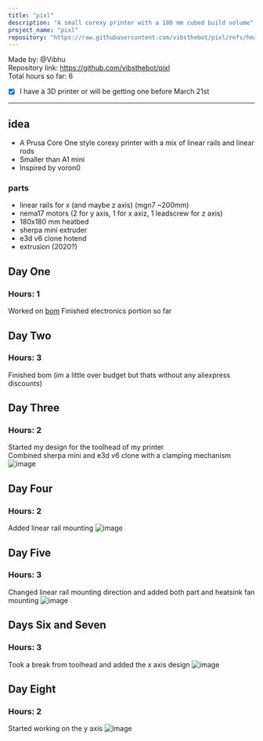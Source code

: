```yaml
---
title: "pixl"
description: "A small corexy printer with a 180 mm cubed build volume"
project_name: "pixl"
repository: "https://raw.githubusercontent.com/vibsthebot/pixl/refs/heads/main/design.md"
---
```

Made by: @Vibhu \
Repository link: https://github.com/vibsthebot/pixl \
Total hours so far: 6
- [x] I have a 3D printer or will be getting one before March 21st

---

## idea
 * A Prusa Core One style corexy printer with a mix of linear rails and linear rods
 * Smaller than A1 mini
 * Inspired by voron0

### parts
* linear rails for x (and maybe z axis) (mgn7 ~200mm)
* nema17 motors (2 for y axis, 1 for x axiz, 1 leadscrew for z axis)
* 180x180 mm heatbed
* sherpa mini extruder
* e3d v6 clone hotend
* extrusion (2020?)

## Day One
### Hours: 1
Worked on [bom](https://docs.google.com/spreadsheets/d/1KL--k4uGksk4rTMUJVbI0LBavBn1gRgmLzQ8HHmvhP8/edit?usp=sharing)
Finished electronics portion so far

## Day Two
### Hours: 3
Finished bom (im a little over budget but thats without any aliexpress discounts)

## Day Three
### Hours: 2
Started my design for the toolhead of my printer \
Combined sherpa mini and e3d v6 clone with a clamping mechanism
![image](https://cdn.hack.pet/slackcdn/f651f2c1ed17e2fbb032fc59a87759fa.png)

## Day Four
### Hours: 2
Added linear rail mounting
![image](https://cdn.hack.pet/slackcdn/22fb05ae4d86bca26dda664a407eebb3.png)

## Day Five
### Hours: 3
Changed linear rail mounting direction and added both part and heatsink fan mounting
![image](https://cdn.hack.pet/slackcdn/3c58b1215ecb8b35d9f282c385179af5.png)

## Days Six and Seven
### Hours: 3
Took a break from toolhead and added the x axis design
![image](https://cloud-4ud0zrtd2-hack-club-bot.vercel.app/0image.png)

## Day Eight
### Hours: 2
Started working on the y axis
![image](https://cloud-n1y41ux1c-hack-club-bot.vercel.app/0image.png)
